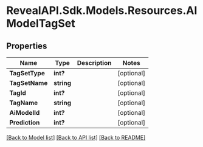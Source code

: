 # RevealAPI.Sdk.Models.Resources.AIModelTagSet
## Properties

Name | Type | Description | Notes
------------ | ------------- | ------------- | -------------
**TagSetType** | **int?** |  | [optional] 
**TagSetName** | **string** |  | [optional] 
**TagId** | **int?** |  | [optional] 
**TagName** | **string** |  | [optional] 
**AiModelId** | **int?** |  | [optional] 
**Prediction** | **int?** |  | [optional] 

[[Back to Model list]](../README.md#documentation-for-models) [[Back to API list]](../README.md#documentation-for-api-endpoints) [[Back to README]](../README.md)

